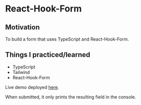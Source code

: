# React-Hook-Form

## Motivation 
To build a form that uses TypeScript and React-Hook-Form.

## Things I practiced/learned
- TypeScript
- Tailwind
- React-Hook-Form

Live demo deployed [here](https://fervent-kowalevski-ed1d06.netlify.app/). 

When submitted, it only prints the resulting field in the console.

